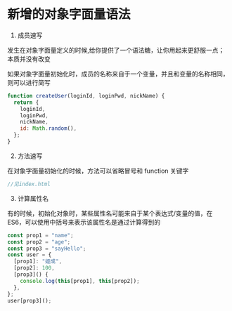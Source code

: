 # 新增的对象字面量语法

1. 成员速写

发生在对象字面量定义的时候,给你提供了一个语法糖，让你用起来更舒服一点；本质并没有改变

如果对象字面量初始化时，成员的名称来自于一个变量，并且和变量的名称相同，则可以进行简写

```js
function createUser(loginId, loginPwd, nickName) {
  return {
    loginId,
    loginPwd,
    nickName,
    id: Math.random(),
  };
}
```

2. 方法速写

在对象字面量初始化的时候，方法可以省略冒号和 function 关键字

```js
//见index.html
```

3. 计算属性名

有的时候，初始化对象时，某些属性名可能来自于某个表达式/变量的值，在 ES6，可以使用中括号来表示该属性名是通过计算得到的

```js
const prop1 = "name";
const prop2 = "age";
const prop3 = "sayHello";
const user = {
  [prop1]: "姬成",
  [prop2]: 100,
  [prop3]() {
    console.log(this[prop1], this[prop2]);
  },
};
user[prop3]();
```
